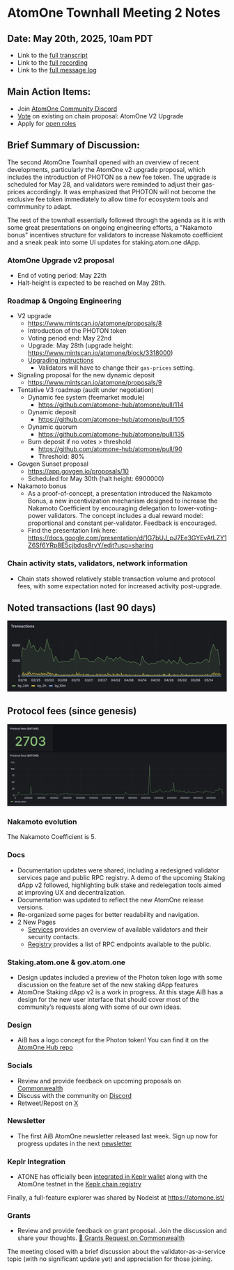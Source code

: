 # AtomOne Townhall Meeting 2 Notes

##  Date: May 20th, 2025, 10am PDT

* Link to the [full transcript](https://docs.google.com/document/d/1CfEOa5Rjqw5BUUqRat4soLoN8s4gEIMGdpnIgqe0ZZU/edit?usp=sharing)
* Link to the [full recording](https://drive.google.com/file/d/1IPd1NH4kLZwMB_75eVr8tvfb1uqq_DVT/view?usp=sharing)
* Link to the [full message log](https://drive.google.com/file/d/1k1X460P7IJ04BAM2_kdLrX15vQv8oZKB/view?usp=sharing)

## Main Action Items:

* Join [AtomOne Community Discord](http://discord.gg/atomone)  
* [Vote](https://gov.atom.one/proposals/8) on existing on chain proposal: AtomOne V2 Upgrade
* Apply for [open roles](https://jobs.ashbyhq.com/allinbits)

## Brief Summary of Discussion: 

The second AtomOne Townhall opened with an overview of recent developments, particularly the AtomOne v2 upgrade proposal, which includes the introduction of PHOTON as a new fee token. The upgrade is scheduled for May 28, and validators were reminded to adjust their gas-prices accordingly. It was emphasized that PHOTON will not become the exclusive fee token immediately to allow time for ecosystem tools and commmunity to adapt.

The rest of the townhall essentially followed through the agenda as it is with some great presentations on ongoing engineering efforts, a "Nakamoto bonus" incentives structure for validators to increase Nakamoto coefficient and a sneak peak into some UI updates for staking.atom.one dApp.

### AtomOne Upgrade v2 proposal
* End of voting period: May 22th
* Halt-height is expected to be reached on May 28th.

### Roadmap & Ongoing Engineering
* V2 upgrade
  * https://www.mintscan.io/atomone/proposals/8
  * Introduction of the PHOTON token
  * Voting period end: May 22nd
  * Upgrade: May 28th (upgrade height: https://www.mintscan.io/atomone/block/3318000)
  * [Upgrading instructions](https://github.com/atomone-hub/atomone/blob/main/UPGRADING.md)
    * Validators will have to change their `gas-prices` setting.
* Signaling proposal for the new dynamic deposit
  * https://www.mintscan.io/atomone/proposals/9
* Tentative V3 roadmap (audit under negotiation)
  * Dynamic fee system (feemarket module)
    * https://github.com/atomone-hub/atomone/pull/114
  * Dynamic deposit
    * https://github.com/atomone-hub/atomone/pull/105
  * Dynamic quorum
    * https://github.com/atomone-hub/atomone/pull/135
  * Burn deposit if no votes > threshold
    * https://github.com/atomone-hub/atomone/pull/90
    * Threshold: 80%
* Govgen Sunset proposal
  * https://app.govgen.io/proposals/10
  * Scheduled for May 30th (halt height: 6900000)
* Nakamoto bonus
  * As a proof-of-concept, a presentation introduced the Nakamoto Bonus, a new incentivization mechanism designed to increase the Nakamoto Coefficient by encouraging delegation to lower-voting-power validators. The concept includes a dual reward model: proportional and constant per-validator. Feedback is encouraged. 
  * Find the presentation link here: https://docs.google.com/presentation/d/1G7bUJ_pJ7Ee3GYEvAtLZY1Z6Sf6YRp8E5cjbdgs8ryY/edit?usp=sharing

### Chain activity stats, validators, network information

* Chain stats showed relatively stable transaction volume and protocol fees, with some expectation noted for increased activity post-upgrade.

## Noted transactions (last 90 days)

![Evolution of transactions](/resources/townhall-02/txs.png)

## Protocol fees (since genesis)

![Protocol fees](/resources/townhall-02/protocol-fees.png)

### Nakamoto evolution

The Nakamoto Coefficient is 5.

### Docs
* Documentation updates were shared, including a redesigned validator services page and public RPC registry. A demo of the upcoming Staking dApp v2 followed, highlighting bulk stake and redelegation tools aimed at improving UX and decentralization.
* Documentation was updated to reflect the new AtomOne release versions.
* Re-organized some pages for better readability and navigation.
* 2 New Pages
  * [Services](https://docs.atom.one/validators/services.html) provides an overview of available validators and their security contacts.
  * [Registry](https://docs.atom.one/validators/registry.html) provides a list of RPC endpoints available to the public.

### Staking.atom.one & gov.atom.one
* Design updates included a preview of the Photon token logo with some discussion on the feature set of the new staking dApp features
* AtomOne Staking dApp v2 is a work in progress. At this stage AiB has a design for the new user interface that should cover most of the community’s requests along with some of our own ideas.

### Design
* AiB has a logo concept for the Photon token! You can find it on the [AtomOne Hub repo](https://github.com/atomone-hub/assets/blob/main/logos/PNG/photon-token-round.png) 

### Socials

* Review and provide feedback on upcoming proposals on [Commonwealth](https://common.xyz/atomone)  
* Discuss with the community on [Discord](http://discord.gg/atomone)   
* Retweet/Repost on [X](http://x.com/_atomone)

### Newsletter

* The first AiB AtomOne newsletter released last week. Sign up now for progress updates in the next [newsletter](https://atom.one/#newsletter)

### Keplr Integration
* ATONE has officially been [integrated in Keplr wallet](https://x.com/keplrwallet/status/1922978693065974206) along with the AtomOne testnet in the [Keplr chain registry](https://chains.keplr.app/)

Finally, a full-feature explorer was shared by Nodeist at https://atomone.ist/

### Grants

* Review and provide feedback on grant proposal. Join the discussion and share your thoughts. [📝 Grants Request on Commonwealth](https://common.xyz/atomone/discussion/1259471-grant-proposal-atomoneist-fullfeature-explorer-for-atomone-mainnet-testnet)

The meeting closed with a brief discussion about the validator-as-a-service topic (with no significant update yet) and appreciation for those joining.
